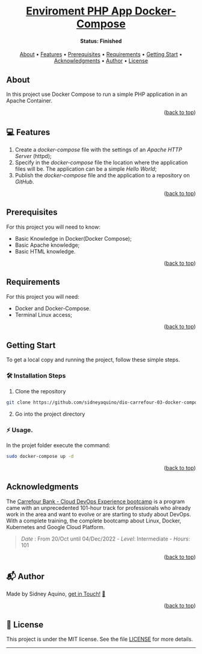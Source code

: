 <a name="readme-top"></a>

<h1 align="center">
  <a href="#"> Enviroment PHP App Docker-Compose </a>
</h1>

<h4 align="center"> 
	 Status: Finished
</h4>

<p align="center">
  <a href="#about">About</a> •
  <a href="#features">Features</a> •
  <a href="#prerequisites">Prerequisites</a> •
  <a href="#requirements">Requirements</a> •
  <a href="#getting-start">Getting Start</a> •
  <a href="#acknowledgments">Acknowledgments</a> •
  <a href="#author">Author</a> •
  <a href="#user-content-license">License</a>
</p>


## About

In this project use Docker Compose to run a simple PHP application in an Apache Container. 

<p align="right">(<a href="#readme-top">back to top</a>)</p>


## 💻 Features

1. Create a *docker-compose* file with the settings of an *Apache HTTP Server* (httpd);
2. Specify in the *docker-compose* file the location where the application files will be. The application can be a simple *Hello World*; 
3. Publish the *docker-compose* file and the application to a repository on *GitHub*.

<p align="right">(<a href="#readme-top">back to top</a>)</p>


## Prerequisites

For this project you will need to know:
- Basic Knowledge in Docker(Docker Compose);
- Basic Apache knowledge;
- Basic HTML knowledge.

<p align="right">(<a href="#readme-top">back to top</a>)</p>


## Requirements

For this project you will need:
- Docker and Docker-Compose.
- Terminal Linux access;

<p align="right">(<a href="#readme-top">back to top</a>)</p>


## Getting Start

To get a local copy and running the project, follow these simple steps.

### 🛠️ Installation Steps
1. Clone the repository
```Bash
git clone https://github.com/sidneyaquino/dio-carrefour-03-docker-compose-apache-php-app-iac
```
2. Go into the project directory


### :zap: Usage.
In the projet folder execute the command:
```bash
sudo docker-compose up -d
```

<p align="right">(<a href="#readme-top">back to top</a>)</p>


## Acknowledgments
The [Carrefour Bank - Cloud DevOps Experience bootcamp](https://web.dio.me/track/cloud-devops-experience-banco-carrefour) is a program came with an unprecedented 101-hour track for professionals who already work in the area and want to evolve or are starting to study about DevOps. With a complete training, the complete bootcamp about Linux, Docker, Kubernetes and Google Cloud Platform. 

>*Date* : From 20/Oct until 04/Dec/2022 - *Level*: Intermediate - *Hours*: 101

<p align="right">(<a href="#readme-top">back to top</a>)</p>



<a name="author"></a>
## :mailbox_with_mail: Author
Made by Sidney Aquino, [get in Touch!](https://de.linkedin.com/in/sidneydeaquino) <a href="https://de.linkedin.com/in/sidneydeaquino" title="Linkein"> :incoming_envelope: </a>

<p align="right">(<a href="#readme-top">back to top</a>)</p>



<a name="user-content-license"></a>
## :memo: License
This project is under the MIT license. See the file [LICENSE](LICENSE.md) for more details.

---
